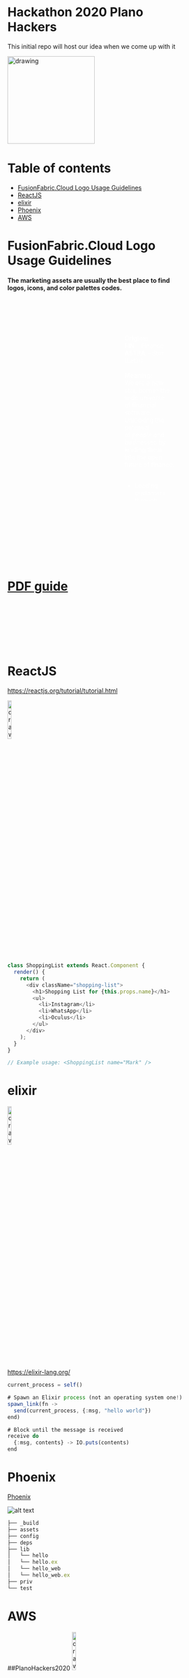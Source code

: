 Hackathon 2020 Plano Hackers
=========

This initial repo will host our idea when we come up with it 

<img src="https://images.fineartamerica.com/images/artworkimages/mediumlarge/1/red-big-question-mark-and-toon-man-faq-ask-search-concepts-michal-bednarek.jpg" alt="drawing" width="200"/>


Table of contents
=================

<!--ts-->
   * [FusionFabric.Cloud Logo Usage Guidelines](#FusionFabric.Cloud-Logo-Usage-Guidelines)
   * [ReactJS](#ReactJS)
   * [elixir](#elixir)
   * [Phoenix](#Phoenix)
   * [AWS](#AWS)
<!--te-->

FusionFabric.Cloud Logo Usage Guidelines
============
#### The marketing assets are usually the best place to find logos, icons, and color palettes codes. 


<!DOCTYPE html>
<html>
    <head>
    <meta name="viewport" content="width=device-width, initial-scale=1">
    <style>
      * { box-sizing: border-box;}
        .column {
            float: left;
            width: 33%;
            padding: 5px;
            height: 400px;
        }
        .row {
            width: 100%;
            padding: 5px;
            height: 600px;
        }
        /* body {
  background-image: url('https://raw.githubusercontent.com/PlanoHackers2020/HackathonInitRepo/main/photos/cl1.JPG');
} */
    </style>
    </head>
    <div class="row" style="background-image: url('https://www.plexiglas.de/files/plexiglas-content/main/produkte/plexiglas/trendfarben/trendfarbe_2018.jpg'" >
    <br>
    <br>
    <br>
    <body>
        <div class="row"> 
            <div class="column"> </div>
            <div class="column"> </div>
            <div class="column">
                <div style="text-align:left"> <p style="color:white"; >
                    <b>Origins:</b> <br>
                    <b>FIN</b> – Finance <br>
                    <b>ASTRA</b> – Star (Latin)
                    <br></br>
                    <b>Meaning:</b><br>
                    We are a new star, born in the wide universe<br>
                    of financial software. Unlocking the potential<br>
                    of people and businesses by leading them<br>
                    into the open future of finance.<br>
                    <br>
                    <ul style="color:white">
                        <li>Leading customers through transformation,<br>
                        from closed legacy systems to a future of<br>
                        open architecture.<br></li>
                        <li>Leading the development, deployment<br>
                        and consumption of financial services
                        software, towards a more innovative,
                        collaborative and open approach. </li>
                    </ul>
                </div></div>
            </div> </p>
        </div></div>
    </body>
</html>
 
# [PDF guide](https://www.fusionfabric.cloud/sites/default/files/files/2018-06/ffdc-logo-guide.pdf)
<!-- <img src="https://raw.githubusercontent.com/PlanoHackers2020/HackathonInitRepo/main/photos/cl1.JPG" alt="drawing" width="100%"/> -->

<br>
<br><br>
<br><br>
<br>

ReactJS
============
https://reactjs.org/tutorial/tutorial.html

<img src="https://upload.wikimedia.org/wikipedia/commons/thumb/a/a7/React-icon.svg/1200px-React-icon.svg.png" alt="drawing" width="15%"/>

```js
class ShoppingList extends React.Component {
  render() {
    return (
      <div className="shopping-list">
        <h1>Shopping List for {this.props.name}</h1>
        <ul>
          <li>Instagram</li>
          <li>WhatsApp</li>
          <li>Oculus</li>
        </ul>
      </div>
    );
  }
}

// Example usage: <ShoppingList name="Mark" />
```



elixir
============
<img src="https://elixir-lang.org/images/logo/logo.png" alt="drawing" width="15%"/>

https://elixir-lang.org/

```js
current_process = self()

# Spawn an Elixir process (not an operating system one!)
spawn_link(fn ->
  send(current_process, {:msg, "hello world"})
end)

# Block until the message is received
receive do
  {:msg, contents} -> IO.puts(contents)
end
```

Phoenix
============
[Phoenix](https://www.phoenixframework.org/)

![alt text](https://raw.githubusercontent.com/phoenixframework/phoenix/master/priv/static/phoenix.png "img9.jpg")



```js
├── _build
├── assets
├── config
├── deps
├── lib
│   └── hello
│   └── hello.ex
│   └── hello_web
│   └── hello_web.ex
├── priv
└── test
```


AWS
=====

##PlanoHackers2020
<img src="https://thewealthmosaic.s3.amazonaws.com/media/Logo_Amazon_Web_Services_2.png" alt="drawing" width="15%"/>

